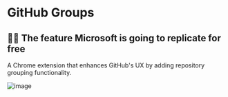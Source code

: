 # GitHub Groups
## 🤷‍♂️ The feature Microsoft is going to replicate for free

A Chrome extension that enhances GitHub's UX by adding repository grouping functionality.

![image](https://github.com/user-attachments/assets/5f9c91cc-14d4-4e39-af36-aa3a4e53eea3)


